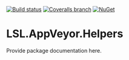 [![Build status](https://img.shields.io/appveyor/ci/alunacjones/lsl-appveyor-helpers.svg)](https://ci.appveyor.com/project/alunacjones/lsl-appveyor-helpers)
[![Coveralls branch](https://img.shields.io/coverallsCoverage/github/alunacjones/LSL.AppVeyor.Helpers)](https://coveralls.io/github/alunacjones/LSL.AppVeyor.Helpers)
[![NuGet](https://img.shields.io/nuget/v/LSL.AppVeyor.Helpers.svg)](https://www.nuget.org/packages/LSL.AppVeyor.Helpers/)

# LSL.AppVeyor.Helpers

Provide package documentation here.

